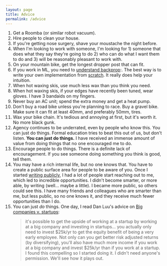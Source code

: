 ```yaml
---
layout: page
title: Advice
permalink: /advice
---
```


1. Get a Roomba (or similar robot vacuum).
2. Hire people to clean your house.
3. If you're getting nose surgery, shave your moustache the night before.
4. When I'm looking to work with someone, I'm looking for 1) someone that does what they say they're going to do 2) who can do what I want them to do and 3) will be reasonably pleasant to work with. 
5. On your mountain bike, get the longest dropper post that can fit.
6.  If you work in ML, you need to [understand backprop](https://karpathy.medium.com/yes-you-should-understand-backprop-e2f06eab496b):. The best way is to write your own implementation from [scratch](https://colab.research.google.com/drive/1KDSJKhZDd5fdbnLTalPKcjS_IDu0Q968#scrollTo=XmS23jQ5U7Nw). It really does help your intuition.
7. When hot waxing skis, use much less wax than you think you need.
8. When hot waxing skis, if your edges have recently been tuned, wear gloves. I have 3 bandaids on my fingers.
9. Never buy an AC unit; spend the extra money and get a heat pump.
10. Don't buy a road bike unless you're planning to race. Buy a gravel bike. Make sure it can fit at least 40mm, and preferably 50mm, tires.
11. Wax your bike chain. It's tedious and annoying at first, but it's worth it. No more black gunk.
12. Agency continues to be underrated, even by people who know this. You can just do things. Formal education tries to beat this out of us, but don't listen. **You can just do things.** I have received an immense amount of value from doing things that no one encouraged me to do.
13. Encourage people to do things. There is a definite lack of encouragement. If you see someone doing something you think is good, tell them.
14. You may have a rich internal life, but no one knows that. You have to create a public surface area for people to be aware of you. Once I started [writing publicly](https://www.artfintel.com/), I had a lot of people start reaching out to me, which led to incredible opportunities. I didn't become smarter, or more able, by writing (well... maybe a little). I became more public, so others could see this. I have many friends and colleagues who are smarter than me, but less public, so no one knows it, and they receive much fewer opportunities than I do.
15. You can just *do* things. One day, I read Dan Luu's advice on [Big companies v. startups](https://danluu.com/startup-tradeoffs/):
    > it's possible to get the upside of working at a startup by working at a big company and investing in startups... you actually only need to invest $25k/yr to get the equity benefit of being a very early employee. Not only can you get better risk adjusted returns (by diversifying), you'll also have much more income if you work at a big company and invest $25k/yr than if you work at a startup.
    I found this compelling so I started doing it. I didn't need anyone's permission. We'll see how it plays out.
